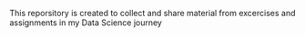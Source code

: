 This reporsitory is created to collect and share material from excercises and assignments in my Data Science journey
